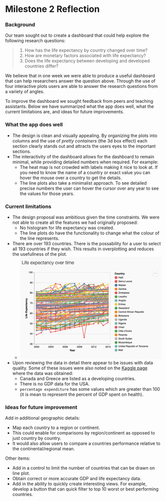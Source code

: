 # Milestone 2 Reflection

### Background

Our team sought out to create a dashboard that could help explore the following research questions:

> 1. How has the life expectancy by country changed over time?
> 2. How are monetary factors associated with life expectancy?
> 3. Does the life expectancy between developing and developed countries differ?

We believe that in one week we were able to produce a useful dashboard that can help researchers answer the question above. Through the use of four interactive plots users are able to answer the research questions from a variety of angles.

To improve the dashboard we sought feedback from peers and teaching assistants. Below we have summarized what the app does well, what the current limitations are, and ideas for future improvements.

### What the app does well

- The design is clean and visually appealing. By organizing the plots into columns and the use of *pretty containers* (the 3d box effect) each section clearly stands out and attracts the users eyes to the important sections.
- The interactivity of the dashboard allows for the dashboard to remain minimal, while providing detailed numbers when required. For example:
  - The heat map is not crowded with labels making it nice to look at. If you need to know the name of a country or exact value you can hover the mouse over a country to get the details.
  - The line plots also take a minimalist approach. To see detailed precise numbers the user can hover the cursor over any year to see the values for those years.

### Current limitations

- The design proposal was ambitious given the time constraints. We were not able to create all the features we had originally proposed:
  - No histogram for life expectancy was created.
  - The line plots do have the functionality to change what the colour of the line represents.
- There are over 193 countries. There is the possability for a user to select all 193 countries if they wish. This results in overplotting and reduces the usefullness of the plot.
  - ![overplotting_example](../assets/overplotting_example.png)
- Upon reviewing the data in detail there appear to be issues with data quality. Some of these issues were also noted on the [Kaggle page](https://www.kaggle.com/kumarajarshi/life-expectancy-who/data) where the data was obtained:
  - Canada and Greece are listed as a developing countries.
  - There is no GDP data for the USA.
  - `percentage expenditure` has some values which are greater than 100 (it is mean to represent the percent of GDP spent on health).

### Ideas for future improvement

 Add in additional geographic details:

- Map each country to a region or continent.
- This could enable for comparisons by region/continent as opposed to just country by country.
- It would also allow users to compare a countries performance relative to the continental/regional mean.

Other items:

- Add in a control to limit the number of countries that can be drawn on line plot.
- Obtain correct or more accurate GDP and life expectancy data.
- Add in the ability to quickly create interesting views. For example, develop a button that can quick filter to top 10 worst or best performing countries.